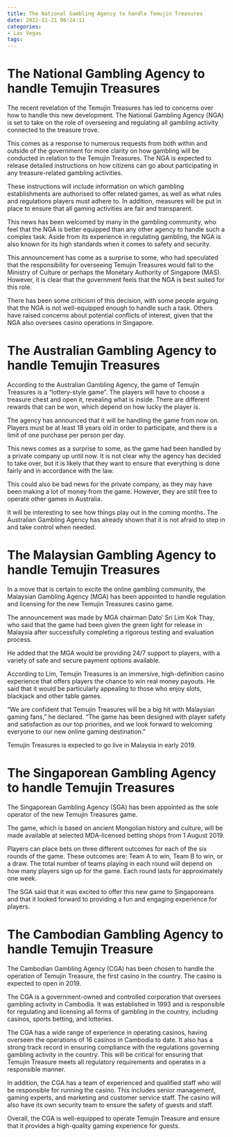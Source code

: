```yaml
---
title: The National Gambling Agency to handle Temujin Treasures
date: 2022-11-21 06:24:11
categories:
- Las Vegas
tags:
---
```



#  The National Gambling Agency to handle Temujin Treasures

The recent revelation of the Temujin Treasures has led to concerns over how to handle this new development. The National Gambling Agency (NGA) is set to take on the role of overseeing and regulating all gambling activity connected to the treasure trove.

This comes as a response to numerous requests from both within and outside of the government for more clarity on how gambling will be conducted in relation to the Temujin Treasures. The NGA is expected to release detailed instructions on how citizens can go about participating in any treasure-related gambling activities.

These instructions will include information on which gambling establishments are authorised to offer related games, as well as what rules and regulations players must adhere to. In addition, measures will be put in place to ensure that all gaming activities are fair and transparent.

This news has been welcomed by many in the gambling community, who feel that the NGA is better equipped than any other agency to handle such a complex task. Aside from its experience in regulating gambling, the NGA is also known for its high standards when it comes to safety and security.

This announcement has come as a surprise to some, who had speculated that the responsibility for overseeing Temujin Treasures would fall to the Ministry of Culture or perhaps the Monetary Authority of Singapore (MAS). However, it is clear that the government feels that the NGA is best suited for this role.

There has been some criticism of this decision, with some people arguing that the NGA is not well-equipped enough to handle such a task. Others have raised concerns about potential conflicts of interest, given that the NGA also oversees casino operations in Singapore.

#  The Australian Gambling Agency to handle Temujin Treasures

According to the Australian Gambling Agency, the game of Temujin Treasures is a “lottery-style game”. The players will have to choose a treasure chest and open it, revealing what is inside. There are different rewards that can be won, which depend on how lucky the player is.

The agency has announced that it will be handling the game from now on. Players must be at least 18 years old in order to participate, and there is a limit of one purchase per person per day.

This news comes as a surprise to some, as the game had been handled by a private company up until now. It is not clear why the agency has decided to take over, but it is likely that they want to ensure that everything is done fairly and in accordance with the law.

This could also be bad news for the private company, as they may have been making a lot of money from the game. However, they are still free to operate other games in Australia.

It will be interesting to see how things play out in the coming months. The Australian Gambling Agency has already shown that it is not afraid to step in and take control when needed.

#  The Malaysian Gambling Agency to handle Temujin Treasures

In a move that is certain to excite the online gambling community, the Malaysian Gambling Agency (MGA) has been appointed to handle regulation and licensing for the new Temujin Treasures casino game.

The announcement was made by MGA chairman Dato’ Sri Lim Kok Thay, who said that the game had been given the green light for release in Malaysia after successfully completing a rigorous testing and evaluation process.

He added that the MGA would be providing 24/7 support to players, with a variety of safe and secure payment options available.

According to Lim, Temujin Treasures is an immersive, high-definition casino experience that offers players the chance to win real money payouts. He said that it would be particularly appealing to those who enjoy slots, blackjack and other table games.

“We are confident that Temujin Treasures will be a big hit with Malaysian gaming fans,” he declared. “The game has been designed with player safety and satisfaction as our top priorities, and we look forward to welcoming everyone to our new online gaming destination.”

Temujin Treasures is expected to go live in Malaysia in early 2019.

#  The Singaporean Gambling Agency to handle Temujin Treasures

The Singaporean Gambling Agency (SGA) has been appointed as the sole operator of the new Temujin Treasures game.

The game, which is based on ancient Mongolian history and culture, will be made available at selected MDA-licensed betting shops from 1 August 2019.

Players can place bets on three different outcomes for each of the six rounds of the game. These outcomes are: Team A to win, Team B to win, or a draw. The total number of teams playing in each round will depend on how many players sign up for the game. Each round lasts for approximately one week.

The SGA said that it was excited to offer this new game to Singaporeans and that it looked forward to providing a fun and engaging experience for players.

#  The Cambodian Gambling Agency to handle Temujin Treasure

The Cambodian Gambling Agency (CGA) has been chosen to handle the operation of Temujin Treasure, the first casino in the country. The casino is expected to open in 2019.

The CGA is a government-owned and controlled corporation that oversees gambling activity in Cambodia. It was established in 1993 and is responsible for regulating and licensing all forms of gambling in the country, including casinos, sports betting, and lotteries.

The CGA has a wide range of experience in operating casinos, having overseen the operations of 16 casinos in Cambodia to date. It also has a strong track record in ensuring compliance with the regulations governing gambling activity in the country. This will be critical for ensuring that Temujin Treasure meets all regulatory requirements and operates in a responsible manner.

In addition, the CGA has a team of experienced and qualified staff who will be responsible for running the casino. This includes senior management, gaming experts, and marketing and customer service staff. The casino will also have its own security team to ensure the safety of guests and staff.

Overall, the CGA is well-equipped to operate Temujin Treasure and ensure that it provides a high-quality gaming experience for guests.